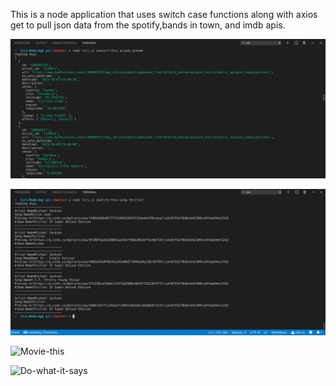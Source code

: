 This is a node application that uses switch case functions along with axios get to pull json data from the spotify,bands in town, and imdb apis.

![Concert-this](https://github.com/mwarness/liri-Node-App/blob/master/images/image1.png?raw=true)

![Spotify-this-song](https://github.com/mwarness/liri-Node-App/blob/master/Screen%20Shot%202019-10-06%20at%206.33.28%20PM.png?raw=true)

![Movie-this]()

![Do-what-it-says]()
